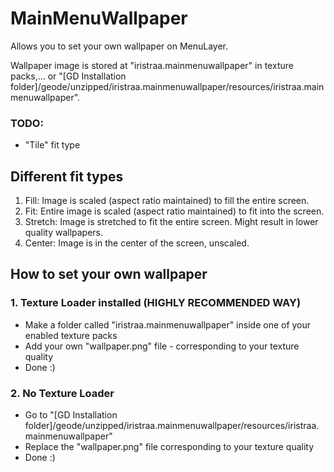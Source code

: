 # MainMenuWallpaper

Allows you to set your own wallpaper on MenuLayer.

Wallpaper image is stored at "iristraa.mainmenuwallpaper" in texture packs,...
or "[GD Installation folder]/geode/unzipped/iristraa.mainmenuwallpaper/resources/iristraa.mainmenuwallpaper".

### TODO:
 - "Tile" fit type

## Different fit types
1. Fill: Image is scaled (aspect ratio maintained) to fill the entire screen.
2. Fit: Entire image is scaled (aspect ratio maintained) to fit into the screen.
3. Stretch: Image is stretched to fit the entire screen. Might result in lower quality wallpapers.
4. Center: Image is in the center of the screen, unscaled.

## How to set your own wallpaper

### 1. Texture Loader installed (HIGHLY RECOMMENDED WAY)

 - Make a folder called "iristraa.mainmenuwallpaper" inside one of your enabled texture packs
 - Add your own "wallpaper.png" file - corresponding to your texture quality
 - Done :)

### 2. No Texture Loader
 - Go to "[GD Installation folder]/geode/unzipped/iristraa.mainmenuwallpaper/resources/iristraa.mainmenuwallpaper"
 - Replace the "wallpaper.png" file corresponding to your texture quality
 - Done :)